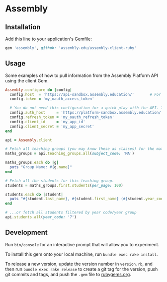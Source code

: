 # Assembly


## Installation

Add this line to your application's Gemfile:

```ruby
gem 'assembly', github: 'assembly-edu/assembly-client-ruby'

```

## Usage

Some examples of how to pull information from the Assembly Platform API using the client Gem.

```ruby
Assembly.configure do |config|
  config.host  = 'https://api-sandbox.assembly.education/'       # For sandbox testing. Use https://api.assembly.education/ for production
  config.token = 'my_oauth_access_token'

  # You do not need this configuration for a quick play with the API. It's only needed for the refrech token OAuth flow.
  config.auth_host     = 'https://platform-sandbox.assembly.education/'  # For sandbox testing. Use https://platform.assembly.education/ for production
  config.refresh_token = 'my_oauth_refresh_token'
  config.client_id     = 'my_app_id'
  config.client_secret = 'my_app_secret'
end

api = Assembly.client

# Fetch all teaching groups (you may know these as classes) for the mathematics subject code.
maths_groups = api.teaching_groups.all(subject_code: 'MA')

maths_groups.each do |g|
  puts "Group Name: #{g.name}"
end

# Fetch all the students for this teaching group.
students = maths_groups.first.students(per_page: 100)

students.each do |student|
  puts "#{student.last_name}, #{student.first_name} (#{student.year_code})"
end

# ...or fetch all students filtered by year code/year group
api.students.all(year_code: '7')

```

## Development

Run `bin/console` for an interactive prompt that will allow you to experiment.

To install this gem onto your local machine, run `bundle exec rake install`.

To release a new version, update the version number in `version.rb`, and then run `bundle exec rake release` to create a git tag for the version, push git commits and tags, and push the `.gem` file to [rubygems.org](https://rubygems.org).

